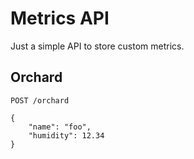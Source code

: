 # Metrics API

Just a simple API to store custom metrics.

## Orchard

```
POST /orchard

{
    "name": "foo",
    "humidity": 12.34
}
```
